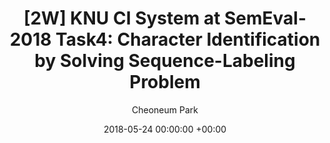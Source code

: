---
layout: post
title:  "[2W] KNU CI System at SemEval-2018 Task4: Character Identification by Solving Sequence-Labeling Problem"
date:   2018-05-24 00:00:00 +00:00
categories: research
author: "Cheoneum Park"
authors: "<strong>Cheoneum Park</strong>, Heejun Song, Changki Lee"
venue: "The 12th International Workshop on Semantic Evaluation"
paper: https://aclanthology.org/S18-1107/
---